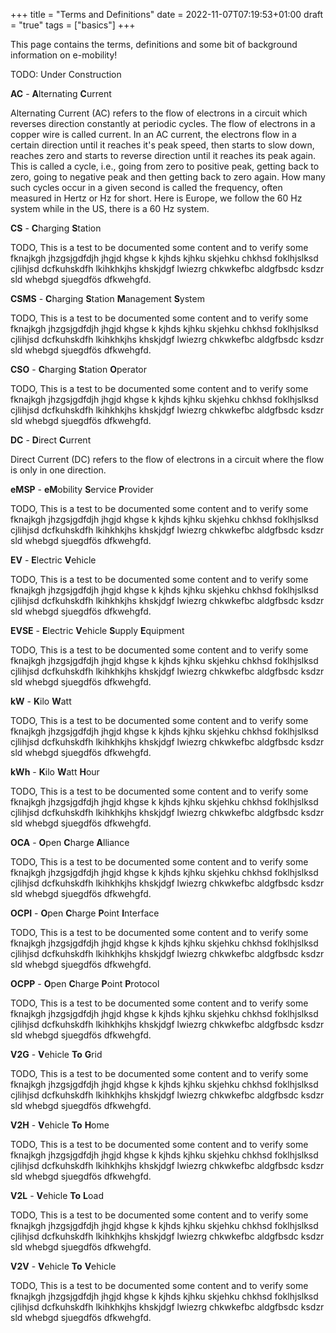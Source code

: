 +++
title = "Terms and Definitions"
date = 2022-11-07T07:19:53+01:00
draft = "true"
tags = ["basics"]
+++

This page contains the terms, definitions and some bit of background information on e-mobility!

TODO: Under Construction

**AC** - **A**lternating **C**urrent

Alternating Current (AC) refers to the flow of electrons in a circuit which reverses direction constantly at periodic cycles. 
The flow of electrons in a copper wire is called current. In an AC current, the electrons flow in a certain direction until
it reaches it's peak speed, then starts to slow down, reaches zero and starts to reverse direction until it reaches its
peak again. This is called a cycle, i.e., going from zero to positive peak, getting back to zero, going to negative peak
and then getting back to zero again. How many such cycles occur in a given second is called the frequency, often
measured in Hertz or Hz for short. Here is Europe, we follow the 60 Hz system while in the US, there is a 60 Hz system.

**CS** - **C**harging **S**tation
   
TODO, This is a test to be documented some content and to verify some fknajkgh jhzgsjgdfdjh jhgjd khgse k
kjhds kjhku skjehku chkhsd foklhjslksd cjlihjsd dcfkuhskdfh lkihkhkjhs khskjdgf lwiezrg chkwkefbc aldgfbsdc 
ksdzr sld whebgd sjuegdfös dfkwehgfd.

**CSMS** - **C**harging **S**tation **M**anagement **S**ystem

TODO, This is a test to be documented some content and to verify some fknajkgh jhzgsjgdfdjh jhgjd khgse k
kjhds kjhku skjehku chkhsd foklhjslksd cjlihjsd dcfkuhskdfh lkihkhkjhs khskjdgf lwiezrg chkwkefbc aldgfbsdc
ksdzr sld whebgd sjuegdfös dfkwehgfd.

**CSO** - **C**harging **S**tation **O**perator

TODO, This is a test to be documented some content and to verify some fknajkgh jhzgsjgdfdjh jhgjd khgse k
kjhds kjhku skjehku chkhsd foklhjslksd cjlihjsd dcfkuhskdfh lkihkhkjhs khskjdgf lwiezrg chkwkefbc aldgfbsdc
ksdzr sld whebgd sjuegdfös dfkwehgfd.

**DC** - **D**irect **C**urrent

Direct Current (DC) refers to the flow of electrons in a circuit where the flow is only in one direction. 


**eMSP** - **eM**obility **S**ervice **P**rovider

TODO, This is a test to be documented some content and to verify some fknajkgh jhzgsjgdfdjh jhgjd khgse k
kjhds kjhku skjehku chkhsd foklhjslksd cjlihjsd dcfkuhskdfh lkihkhkjhs khskjdgf lwiezrg chkwkefbc aldgfbsdc
ksdzr sld whebgd sjuegdfös dfkwehgfd.

**EV** - **E**lectric **V**ehicle

TODO, This is a test to be documented some content and to verify some fknajkgh jhzgsjgdfdjh jhgjd khgse k
kjhds kjhku skjehku chkhsd foklhjslksd cjlihjsd dcfkuhskdfh lkihkhkjhs khskjdgf lwiezrg chkwkefbc aldgfbsdc
ksdzr sld whebgd sjuegdfös dfkwehgfd.

**EVSE** - **E**lectric **V**ehicle **S**upply **E**quipment

TODO, This is a test to be documented some content and to verify some fknajkgh jhzgsjgdfdjh jhgjd khgse k
kjhds kjhku skjehku chkhsd foklhjslksd cjlihjsd dcfkuhskdfh lkihkhkjhs khskjdgf lwiezrg chkwkefbc aldgfbsdc
ksdzr sld whebgd sjuegdfös dfkwehgfd.

**kW** - **K**ilo **W**att

TODO, This is a test to be documented some content and to verify some fknajkgh jhzgsjgdfdjh jhgjd khgse k
kjhds kjhku skjehku chkhsd foklhjslksd cjlihjsd dcfkuhskdfh lkihkhkjhs khskjdgf lwiezrg chkwkefbc aldgfbsdc
ksdzr sld whebgd sjuegdfös dfkwehgfd.

**kWh** - **K**ilo **W**att **H**our

TODO, This is a test to be documented some content and to verify some fknajkgh jhzgsjgdfdjh jhgjd khgse k
kjhds kjhku skjehku chkhsd foklhjslksd cjlihjsd dcfkuhskdfh lkihkhkjhs khskjdgf lwiezrg chkwkefbc aldgfbsdc
ksdzr sld whebgd sjuegdfös dfkwehgfd.

**OCA** - **O**pen **C**harge **A**lliance

TODO, This is a test to be documented some content and to verify some fknajkgh jhzgsjgdfdjh jhgjd khgse k
kjhds kjhku skjehku chkhsd foklhjslksd cjlihjsd dcfkuhskdfh lkihkhkjhs khskjdgf lwiezrg chkwkefbc aldgfbsdc
ksdzr sld whebgd sjuegdfös dfkwehgfd.

**OCPI** - **O**pen **C**harge **P**oint **I**nterface

TODO, This is a test to be documented some content and to verify some fknajkgh jhzgsjgdfdjh jhgjd khgse k
kjhds kjhku skjehku chkhsd foklhjslksd cjlihjsd dcfkuhskdfh lkihkhkjhs khskjdgf lwiezrg chkwkefbc aldgfbsdc
ksdzr sld whebgd sjuegdfös dfkwehgfd.

**OCPP** - **O**pen **C**harge **P**oint **P**rotocol

TODO, This is a test to be documented some content and to verify some fknajkgh jhzgsjgdfdjh jhgjd khgse k
kjhds kjhku skjehku chkhsd foklhjslksd cjlihjsd dcfkuhskdfh lkihkhkjhs khskjdgf lwiezrg chkwkefbc aldgfbsdc
ksdzr sld whebgd sjuegdfös dfkwehgfd.

**V2G** - **V**ehicle **To** **G**rid

TODO, This is a test to be documented some content and to verify some fknajkgh jhzgsjgdfdjh jhgjd khgse k
kjhds kjhku skjehku chkhsd foklhjslksd cjlihjsd dcfkuhskdfh lkihkhkjhs khskjdgf lwiezrg chkwkefbc aldgfbsdc
ksdzr sld whebgd sjuegdfös dfkwehgfd.

**V2H** - **V**ehicle **To** **H**ome

TODO, This is a test to be documented some content and to verify some fknajkgh jhzgsjgdfdjh jhgjd khgse k
kjhds kjhku skjehku chkhsd foklhjslksd cjlihjsd dcfkuhskdfh lkihkhkjhs khskjdgf lwiezrg chkwkefbc aldgfbsdc
ksdzr sld whebgd sjuegdfös dfkwehgfd.

**V2L** - **V**ehicle **To** **L**oad

TODO, This is a test to be documented some content and to verify some fknajkgh jhzgsjgdfdjh jhgjd khgse k
kjhds kjhku skjehku chkhsd foklhjslksd cjlihjsd dcfkuhskdfh lkihkhkjhs khskjdgf lwiezrg chkwkefbc aldgfbsdc
ksdzr sld whebgd sjuegdfös dfkwehgfd.

**V2V** - **V**ehicle **To** **V**ehicle

TODO, This is a test to be documented some content and to verify some fknajkgh jhzgsjgdfdjh jhgjd khgse k
kjhds kjhku skjehku chkhsd foklhjslksd cjlihjsd dcfkuhskdfh lkihkhkjhs khskjdgf lwiezrg chkwkefbc aldgfbsdc
ksdzr sld whebgd sjuegdfös dfkwehgfd.




